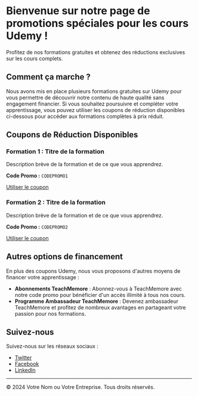 # Bienvenue sur notre page de promotions spéciales pour les cours Udemy !

Profitez de nos formations gratuites et obtenez des réductions exclusives sur les cours complets.

## Comment ça marche ?

Nous avons mis en place plusieurs formations gratuites sur Udemy pour vous permettre de découvrir notre contenu de haute qualité sans engagement financier. Si vous souhaitez poursuivre et compléter votre apprentissage, vous pouvez utiliser les coupons de réduction disponibles ci-dessous pour accéder aux formations complètes à prix réduit.

## Coupons de Réduction Disponibles

### Formation 1 : Titre de la formation
Description brève de la formation et de ce que vous apprendrez.

**Code Promo :** `CODEPROMO1`

[Utiliser le coupon](https://www.udemy.com/course/formation1/?couponCode=CODEPROMO1)

### Formation 2 : Titre de la formation
Description brève de la formation et de ce que vous apprendrez.

**Code Promo :** `CODEPROMO2`

[Utiliser le coupon](https://www.udemy.com/course/formation2/?couponCode=CODEPROMO2)

<!-- Ajoutez autant de coupons que nécessaire -->

## Autres options de financement

En plus des coupons Udemy, nous vous proposons d'autres moyens de financer votre apprentissage :

- **Abonnements TeachMemore** : Abonnez-vous à TeachMemore avec notre code promo pour bénéficier d'un accès illimité à tous nos cours.
- **Programme Ambassadeur TeachMemore** : Devenez ambassadeur TeachMemore et profitez de nombreux avantages en partageant votre passion pour nos formations.

## Suivez-nous

Suivez-nous sur les réseaux sociaux :

- [Twitter](https://twitter.com/votrenom)
- [Facebook](https://www.facebook.com/votrenom)
- [LinkedIn](https://www.linkedin.com/in/votrenom)

---

&copy; 2024 Votre Nom ou Votre Entreprise. Tous droits réservés.
